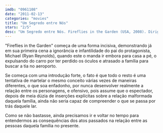 ```yaml
---
imdb: "0961108"
date: "2011-02-13"
categories: "movies"
title: "Um Segredo entre Nós"
stars: "2/5"
desc: "Um Segredo entre Nós. Fireflies in the Garden (USA, 2008). Dirigido por Dennis Lee. Escrito por Robert Frost, Dennis Lee. Com Ryan Reynolds, Willem Dafoe, Emily Watson, Carrie-Anne Moss, Julia Roberts, Ioan Gruffudd, Hayden Panettiere, Shannon Lucio, Cayden Boyd."
---
```

"Fireflies in the Garden" começa de uma forma incisiva, demonstrando já em sua primeira cena a ignorância e infantilidade do pai do protagonista, Michael (Ryan Reynolds), quando este o manda ir embora para casa a pé, o expulsando do carro por ter perdido os óculos e atrasado a família para buscar a tia no aeroporto.

Se começa com uma introdução forte, o fato é que todo o resto é uma tentativa de martelar o mesmo conceito várias vezes de maneiras diferentes, o que soa enfadonho, por nunca desenvolver realmente a relação entre os personagens, e ofensivo, pois assume que o espectador, depois de meia dúzia de inserções explícitas sobre a relação malformada daquela família, ainda não seria capaz de compreender o que se passa por trás daquele lar.

Como se não bastasse, ainda precisamos ir e voltar no tempo para entendermos as consequências dos atos passados na relação entre as pessoas daquela família no presente.


